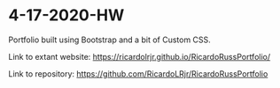 # 4-17-2020-HW
Portfolio built using Bootstrap and a bit of Custom CSS. 

Link to extant website:
https://ricardolrjr.github.io/RicardoRussPortfolio/

Link to repository:
https://github.com/RicardoLRjr/RicardoRussPortfolio
